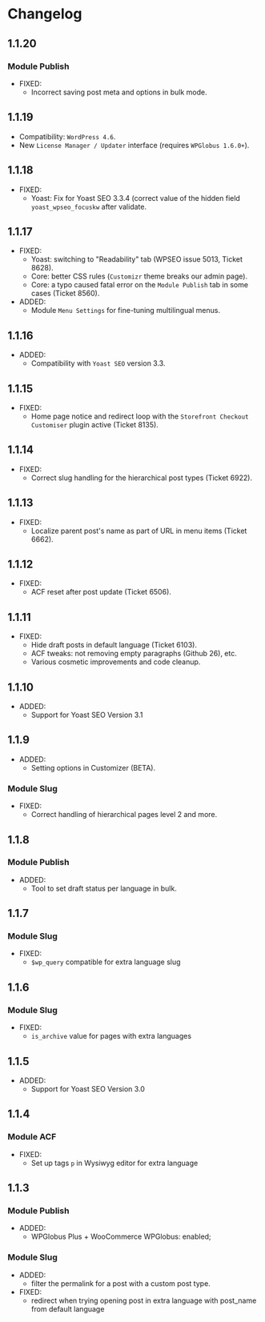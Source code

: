 # Changelog #

## 1.1.20 ##

### Module Publish ###

* FIXED:
	* Incorrect saving post meta and options in bulk mode.

## 1.1.19 ##

* Compatibility: `WordPress 4.6`.
* New `License Manager / Updater` interface (requires `WPGlobus 1.6.0+`).

## 1.1.18 ##

* FIXED:
	* Yoast: Fix for Yoast SEO 3.3.4 (correct value of the hidden field `yoast_wpseo_focuskw` after validate.

## 1.1.17 ##

* FIXED:
	* Yoast: switching to "Readability" tab (WPSEO issue 5013, Ticket 8628).
	* Core: better CSS rules (`Customizr` theme breaks our admin page).
	* Core: a typo caused fatal error on the `Module Publish` tab in some cases (Ticket 8560). 
* ADDED:
	* Module `Menu Settings` for fine-tuning multilingual menus.

## 1.1.16 ##

* ADDED:
	* Compatibility with `Yoast SEO` version 3.3.

## 1.1.15 ##

* FIXED:
	* Home page notice and redirect loop with the `Storefront Checkout Customiser` plugin active (Ticket 8135).

## 1.1.14 ##

* FIXED:
	* Correct slug handling for the hierarchical post types (Ticket 6922).

## 1.1.13 ##

* FIXED:
	* Localize parent post's name as part of URL in menu items (Ticket 6662).

## 1.1.12 ##

* FIXED:
	* ACF reset after post update (Ticket 6506).

## 1.1.11 ##

* FIXED:
	* Hide draft posts in default language (Ticket 6103).
	* ACF tweaks: not removing empty paragraphs (Github 26), etc.
	* Various cosmetic improvements and code cleanup.

## 1.1.10 ##

* ADDED:
	* Support for Yoast SEO Version 3.1

## 1.1.9 ##

* ADDED:
	* Setting options in Customizer (BETA).

### Module Slug ###

* FIXED:
	* Correct handling of hierarchical pages level 2 and more.

## 1.1.8 ##

### Module Publish ###

* ADDED:
	* Tool to set draft status per language in bulk.
	
## 1.1.7 ##

### Module Slug ###

* FIXED:
	* `$wp_query` compatible for extra language slug
		
## 1.1.6 ##

### Module Slug ###

* FIXED:
	* `is_archive` value for pages with extra languages
		
## 1.1.5 ##

* ADDED:
	* Support for Yoast SEO Version 3.0

## 1.1.4 ##

### Module ACF ###

* FIXED:
	* Set up tags `p` in Wysiwyg editor for extra language

## 1.1.3 ##

### Module Publish ###

* ADDED:
	* WPGlobus Plus + WooCommerce WPGlobus: enabled;
	
### Module Slug ###

* ADDED:
	* filter the permalink for a post with a custom post type.
* FIXED:
	* redirect when trying opening post in extra language with post_name from default language
